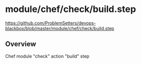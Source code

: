 # module/chef/check/build.step

https://github.com/ProblemSetters/devops-blackbox/blob/master/module/chef/check/build.step

## Overview

Chef module "check" action "build" step


